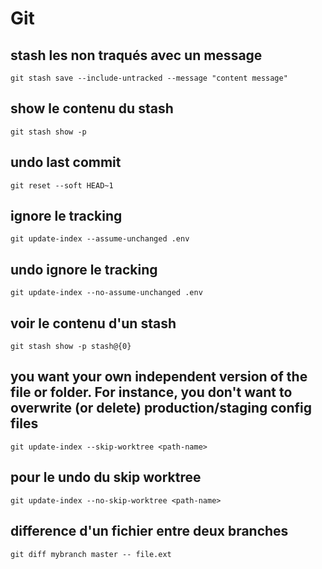 # Git

## stash les non traqués avec un message

`git stash save --include-untracked --message "content message"`

## show le contenu du stash

`git stash show -p`

## undo last commit

`git reset --soft HEAD~1`

## ignore le tracking 

`git update-index --assume-unchanged .env`

## undo ignore le tracking 

`git update-index --no-assume-unchanged .env`

## voir le contenu d'un stash 

`git stash show -p stash@{0}`

## you want your own independent version of the file or folder. For instance, you don't want to overwrite (or delete) production/staging config files

`git update-index --skip-worktree <path-name>`

## pour le undo du skip worktree

`git update-index --no-skip-worktree <path-name>`

## difference d'un fichier entre deux branches

`git diff mybranch master -- file.ext`
